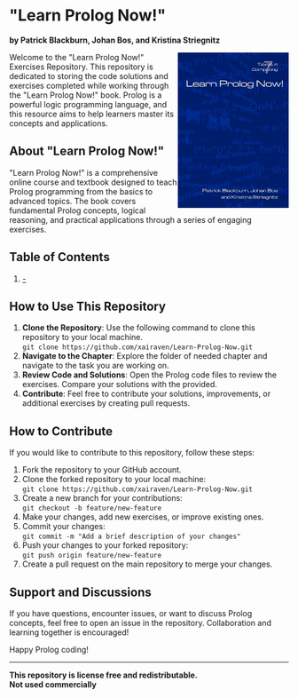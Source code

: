 # "Learn Prolog Now!"
**by Patrick Blackburn, Johan Bos, and Kristina Striegnitz**<br>

<a href="#"><img src="./misc/book-cover.jpg" align="right" height="280" width="200" ></a>

Welcome to the "Learn Prolog Now!" Exercises Repository. This repository is dedicated to storing the code solutions and exercises completed while working through the "Learn Prolog Now!" book. Prolog is a powerful logic programming language, and this resource aims to help learners master its concepts and applications.

## About "Learn Prolog Now!"

"Learn Prolog Now!" is a comprehensive online course and textbook designed to teach Prolog programming from the basics to advanced topics. The book covers fundamental Prolog concepts, logical reasoning, and practical applications through a series of engaging exercises.

## Table of Contents
1. [-]() <br>

## How to Use This Repository

1. **Clone the Repository**: Use the following command to clone this repository to your local machine. <br>
   `git clone https://github.com/xairaven/Learn-Prolog-Now.git`
2.  **Navigate to the Chapter**: Explore the folder of needed chapter and navigate to the task you are working on.
3. **Review Code and Solutions**: Open the Prolog code files to review the exercises. Compare your solutions with the provided.
4. **Contribute**: Feel free to contribute your solutions, improvements, or additional exercises by creating pull requests.

## How to Contribute

If you would like to contribute to this repository, follow these steps:

1. Fork the repository to your GitHub account.
2. Clone the forked repository to your local machine: <br>
   `git clone https://github.com/xairaven/Learn-Prolog-Now.git`
3. Create a new branch for your contributions: <br>
   `git checkout -b feature/new-feature`
4. Make your changes, add new exercises, or improve existing ones.
5. Commit your changes: <br>
   `git commit -m "Add a brief description of your changes"`
6. Push your changes to your forked repository: <br>
   `git push origin feature/new-feature`
7. Create a pull request on the main repository to merge your changes.

## Support and Discussions

If you have questions, encounter issues, or want to discuss Prolog concepts, feel free to open an issue in the repository. Collaboration and learning together is encouraged!

Happy Prolog coding!

---

**This repository is license free and redistributable.** <br>
**Not used commercially**